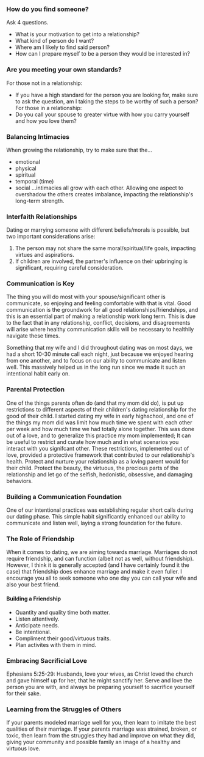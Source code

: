 ### How do you find someone?
Ask 4 questions.

- What is your motivation to get into a relationship?
- What kind of person do I want?
- Where am I likely to find said person?
- How can I prepare myself to be a person they would be interested in?

### Are you meeting your own standards?
For those not in a relationship:
- If you have a high standard for the person you are looking for, make sure to ask the question, am I taking the steps to be worthy of such a person?
For those in a relationship:
- Do you call your spouse to greater virtue with how you carry yourself and how you love them?

### Balancing Intimacies
When growing the relationship, try to make sure that the...
* emotional
* physical
* spiritual
* temporal (time)
* social 
...intimacies all grow with each other.
Allowing one aspect to overshadow the others creates imbalance, impacting the relationship's long-term strength.

### Interfaith Relationships
Dating or marrying someone with different beliefs/morals is possible, but two important considerations arise:
1. The person may not share the same moral/spiritual/life goals, impacting virtues and aspirations.
2. If children are involved, the partner's influence on their upbringing is significant, requiring careful consideration.

### Communication is Key
The thing you will do most with your spouse/significant other is communicate, so enjoying and feeling comfortable with that is vital.
Good communication is the groundwork for all good relationships/friendships, and this is an essential part of making a relationship work long term.
This is due to the fact that in any relationship, conflict, decisions, and disagreements will arise where healthy communication skills will be necessary to healthily navigate these times. 

Something that my wife and I did throughout dating was on most days, we had a short 10-30 minute call each night, just because we enjoyed hearing from one another, and to focus on our ability to communicate and listen well.
This massively helped us in the long run since we made it such an intentional habit early on.

### Parental Protection
One of the things parents often do (and that my mom did do), is put up restrictions to different aspects of their children's dating relationship for the good of their child.
I started dating my wife in early highschool, and one of the things my mom did was limit how much time we spent with each other per week and how much time we had totally alone together.
This was done out of a love, and to generalize this practice my mom implemented; It can be useful to restrict and curate how much and in what scenarios you interact with you signifcant other. 
These restrictions, implemented out of love, provided a protective framework that contributed to our relationship's health.
Protect and nurture your relationship as a loving parent would for their child.
Protect the beauty, the virtuous, the precious parts of the relationship and let go of the selfish, hedonistic, obsessive, and damaging behaviors.

### Building a Communication Foundation
One of our intentional practices was establishing regular short calls during our dating phase. This simple habit significantly enhanced our ability to communicate and listen well, laying a strong foundation for the future.

### The Role of Friendship
When it comes to dating, we are aiming towards marriage.
Marriages do not require friendship, and can function (albeit not as well, without friendship).
However, I think it is generally accepted (and I have certainly found it the case) that friendship does enhance marriage and make it even fuller. I encourage you all to seek someone who one day you can call your wife and also 
your best friend.

#### Building a Friendship
- Quantity and quality time both matter.
- Listen attentively.
- Anticipate needs.
- Be intentional.
- Compliment their good/virtuous traits.
- Plan activites with them in mind.

### Embracing Sacrificial Love
Ephesians 5:25-29: Husbands, love your wives, as Christ loved the church and gave himself up for her, that he might sanctify her.
Serve and love the person you are with, and always be preparing yourself to sacrifice yourself for their sake.

### Learning from the Struggles of Others
If your parents modeled marriage well for you, then learn to imitate the best qualities of their marriage.
If your parents marriage was strained, broken, or toxic, then learn from the struggles they had and improve on what they did, giving your community and possible family an image of a healthy and virtuous love.